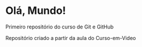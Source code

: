 # Olá, Mundo!
 Primeiro repositório do curso de Git e GitHub

 Repositório criado a partir da aula do Curso-em-Video


